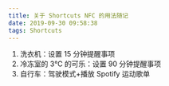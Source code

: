 ```yaml
---
title: 关于 Shortcuts NFC 的用法随记
date: 2019-09-30 09:58:38
tags: Shortcuts
---
```

1. 洗衣机：设置 15 分钟提醒事项
2. 冷冻室的 3℃ 的可乐：设置 90 分钟提醒事项
3. 自行车：驾驶模式+播放 Spotify 运动歌单